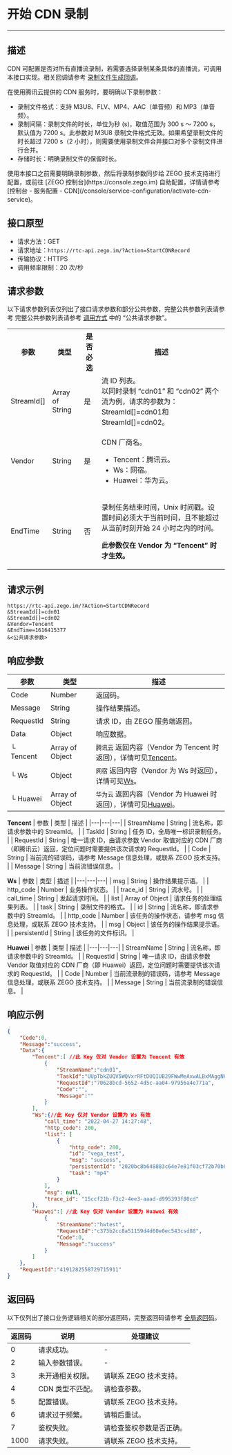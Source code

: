 # 开始 CDN 录制

---

## 描述

CDN 可配置是否对所有直播流录制，若需要选择录制某条具体的直播流，可调用本接口实现。相关回调请参考 [录制文件生成回调](https://doc-zh.zego.im/article/19690)。


在使用腾讯云提供的 CDN 服务时，要明确以下录制参数：
- 录制文件格式：支持 M3U8、FLV、MP4、AAC（单音频）和 MP3（单音频）。
- 录制间隔：录制文件的时长，单位为秒 (s)，取值范围为 300 s ～ 7200 s，默认值为 7200 s。此参数对 M3U8 录制文件格式无效。如果希望录制文件的时长超过 7200 s（2 小时），则需要使用录制文件合并接口对多个录制文件进行合并。
- 存储时长：明确录制文件的保留时长。

<Warning title="注意">
使用本接口之前需要明确录制参数，然后将录制参数同步给 ZEGO 技术支持进行配置，或前往 [ZEGO 控制台](https://console.zego.im) 自助配置，详情请参考 [控制台 - 服务配置 - CDN](/console/service-configuration/activate-cdn-service)。

</Warning>



## 接口原型

- 请求方法：GET
- 请求地址：`https://rtc-api.zego.im/?Action=StartCDNRecord`
- 传输协议：HTTPS
- 调用频率限制：20 次/秒

## 请求参数

以下请求参数列表仅列出了接口请求参数和部分公共参数，完整公共参数列表请参考 完整公共参数列表请参考 [调用方式](/live-streaming-server/api-reference/accessing-server-apis#公共请求参数) 中的 “公共请求参数”。


<table>

<tbody><tr>
<th>参数</th>
<th>类型</th>
<th>是否必选</th>
<th>描述</th>
</tr>
<tr>
<td>StreamId[]</td>
<td>Array of String</td>
<td>是</td>
<td>流 ID 列表。<br />以同时录制 “cdn01” 和 “cdn02” 两个流为例，请求的参数为：StreamId[]=cdn01和StreamId[]=cdn02。</td>
</tr>
<tr>
<td>Vendor</td>
<td>String</td>
<td>是</td>
<td>
<p>CDN 厂商名。</p>
<ul>
<li>Tencent：腾讯云。</li><li>Ws：网宿。</li><li>Huawei：华为云。</li>
</ul>
</td>
</tr>
<tr>
<td>EndTime</td>
<td>String</td>
<td>否</td>
<td><p>录制任务结束时间，Unix 时间戳。设置时间必须大于当前时间，且不能超过从当前时刻开始 24 小时之内的时间。</p>
<p><b>此参数仅在 Vendor 为 “Tencent” 时才生效。</b></p></td>
</tr>
</tbody></table>


## 请求示例

```
https://rtc-api.zego.im/?Action=StartCDNRecord
&StreamId[]=cdn01
&StreamId[]=cdn02
&Vendor=Tencent
&EndTime=1616415377
&<公共请求参数>
```

## 响应参数


| 参数 | 类型 | 描述 |
|---|---|---|
| Code | Number | 返回码。 |
| Message | String | 操作结果描述。 |
| RequestId | String | 请求 ID，由 ZEGO 服务端返回。 |
| Data | Object | 响应数据。 |
| └ Tencent | Array of Object | <code>腾讯云</code> 返回内容（Vendor 为 Tencent 时返回），详情可见[Tencent](#tencent)。 |
| └ Ws | Object | <code>网宿</code> 返回内容（Vendor 为 Ws 时返回），详情可见[Ws](#ws)。 |
| └ Huawei | Array of Object | <code>华为云</code> 返回内容（Vendor 为 Huawei 时返回），详情可见[Huawei](#huawei)。 |

<a id="tencent"></a>
**Tencent**
| 参数 | 类型 | 描述 |
|---|---|---|
| StreamName | String | 流名称，即请求参数中的 StreamId。 |
| TaskId | String | 任务 ID，全局唯一标识录制任务。 |
| RequestId | String | 唯一请求 ID，由请求参数 Vendor 取值对应的 CDN 厂商（即腾讯云）返回，定位问题时需要提供该次请求的 RequestId。 |
| Code | String | 当前流的错误码，请参考 Message 信息处理，或联系 ZEGO 技术支持。 |
| Message | String | 当前流错误信息。 |

<a id="ws"></a>
**Ws**
| 参数 | 类型 | 描述 |
|---|---|---|
| msg | String | 操作结果提示语。 |
| http_code | Number | 业务操作状态。 |
| trace_id | String | 流水号。 |
| call_time | String | 发起请求时间。 |
| list | Array of Object | 请求任务的处理结果列表。 |
| task | String | 录制文件的格式。 |
| id | String | 流名称，即请求参数中的 StreamId。 |
| http_code | Number | 该任务的操作状态，请参考 msg 信息处理，或联系 ZEGO 技术支持。 |
| msg | Object | 该任务的操作结果提示语。 |
| persistentId | String | 该任务的文件标识。 |

<a id="huawei"></a>
**Huawei**
| 参数 | 类型 | 描述 |
|---|---|---|
| StreamName | String | 流名称，即请求参数中的 StreamId。 |
| RequestId | String | 唯一请求 ID，由请求参数 Vendor 取值对应的 CDN 厂商（即 Huawei）返回，定位问题时需要提供该次请求的 RequestId。 |
| Code | Number | 当前流录制的错误码，请参考 Message 信息处理，或联系 ZEGO 技术支持。 |
| Message | String | 当前流录制的错误信息。 |



## 响应示例

```json
{
    "Code":0,
    "Message":"success",
    "Data":{
        "Tencent":[ //此 Key 仅对 Vendor 设置为 Tencent 有效
            {
                "StreamName":"cdn01",
                "TaskId":"UUpTbkZUQV5WQVxrRFtDUQIUB29FWwMeAxwALBxMAggNHxw7WRUWGBVeEzoTDl0CDEoFNgIESVpXQV9rRVRCXlVKWGlFV0daVENeaFdURVNY",
                "RequestId":"70628bcd-5652-4d5c-aa04-97956a4e771a",
                "Code":"",
                "Message":""
            }
        ],
        "Ws":{//此 Key 仅对 Vendor 设置为 Ws 有效
            "call_time": "2022-04-27 14:27:48",
            "http_code": 200,
            "list": [
                {
                    "http_code": 200,
                    "id": "vega_test",
                    "msg": "success",
                    "persistentId": "2020bc8b648883c64e7e81f03cf72b70b86f",
                    "task": "mp4"
                }
            ],
            "msg": null,
            "trace_id": "15ccf21b-f3c2-4ee3-aaad-d995393f80cd"
        },
        "Huawei":[ //此 Key 仅对 Vendor 设置为 Huawei 有效
            {
                "StreamName":"hwtest",
                "RequestId":"c373b2cc8a51159d4d60e0ec543csd88",
                "Code":0,
                "Message":"success"
            }
        ]
    },
    "RequestId":"4191282558729715911"
}
```

## 返回码

以下仅列出了接口业务逻辑相关的部分返回码，完整返回码请参考 [全局返回码](https://doc-zh.zego.im/)。

|返回码|说明|处理建议|
|-----|------|-----|
| 0 | 请求成功。 |-|
| 2 | 输入参数错误。 |-|
| 3 | 未开通相关权限。 | 请联系 ZEGO 技术支持。|
| 4 | CDN 类型不匹配。 | 请检查参数。|
| 5 | 配置错误。 | 请联系 ZEGO 技术支持。|
| 6 | 请求过于频繁。 | 请稍后重试。|
| 7 | 鉴权失败。 | 请检查鉴权参数是否正确。|
| 1000  | 请求失败。 | 请联系 ZEGO 技术支持。|
